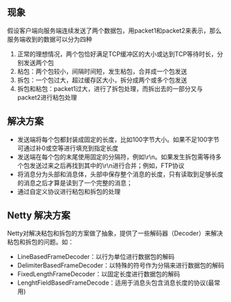 ## 现象
假设客户端向服务端连续发送了两个数据包，用packet1和packet2来表示，那么服务端收到的数据可以分为四种

1. 正常的理想情况，两个包恰好满足TCP缓冲区的大小或达到TCP等待时长，分别发送两个包
2. 粘包：两个包较小，间隔时间短，发生粘包，合并成一个包发送
3. 拆包：一个包过大，超过缓存区大小，拆分成两个或多个包发送
4. 拆包和粘包：packet1过大，进行了拆包处理，而拆出去的一部分又与packet2进行粘包处理


## 解决方案
- 发送端将每个包都封装成固定的长度，比如100字节大小。如果不足100字节可通过补0或空等进行填充到指定长度
- 发送端在每个包的末尾使用固定的分隔符，例如\r\n。如果发生拆包需等待多个包发送过来之后再找到其中的\r\n进行合并；例如，FTP协议
- 将消息分为头部和消息体，头部中保存整个消息的长度，只有读取到足够长度的消息之后才算是读到了一个完整的消息；
- 通过自定义协议进行粘包和拆包的处理

## Netty 解决方案

Netty对解决粘包和拆包的方案做了抽象，提供了一些解码器（Decoder）来解决粘包和拆包的问题。如：

- LineBasedFrameDecoder：以行为单位进行数据包的解码
- DelimiterBasedFrameDecoder：以特殊的符号作为分隔来进行数据包的解码
- FixedLengthFrameDecoder：以固定长度进行数据包的解码
- LenghtFieldBasedFrameDecode：适用于消息头包含消息长度的协议(最常用)